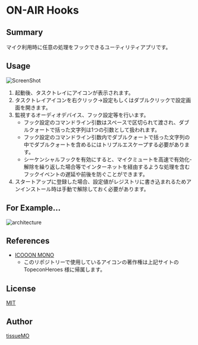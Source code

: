 ON-AIR Hooks
===

## Summary

マイク利用時に任意の処理をフックできるユーティリティアプリです。


## Usage

![ScreenShot](https://user-images.githubusercontent.com/20965271/154978789-051cb926-08a9-44a5-a988-bf1ed358c231.png)

1. 起動後、タスクトレイにアイコンが表示されます。
1. タスクトレイアイコンを右クリック→設定もしくはダブルクリックで設定画面を開きます。
1. 監視するオーディオデバイス、フック設定等を行います。
    - フック設定のコマンドライン引数はスペースで区切られて渡され、ダブルクォートで括った文字列は1つの引数として扱われます。
    - フック設定のコマンドライン引数内でダブルクォートで括った文字列の中でダブルクォートを含めるにはトリプルエスケープする必要があります。
    - シーケンシャルフックを有効にすると、マイクミュートを高速で有効化-解除を繰り返した場合等でインターネットを経由するような処理を含むフックイベントの遅延や前後を防ぐことができます。
1. スタートアップに登録した場合、設定値がレジストリに書き込まれるためアンインストール時は手動で解除しておく必要があります。


## For Example...

![architecture](https://user-images.githubusercontent.com/20965271/154978423-0cd422d8-eeef-4cf9-9fc3-a7d1dbca70c4.png)


## References

- [ICOOON MONO](https://icooon-mono.com/)
    - このリポジトリーで使用しているアイコンの著作権は上記サイトの TopeconHeroes 様に帰属します。


## License

[MIT](LICENSE.md)


## Author

[tissueMO](https://github.com/tissueMO)

